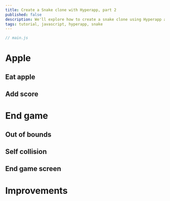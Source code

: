 ```yaml
---
title: Create a Snake clone with Hyperapp, part 2
published: false
description: We'll explore how to create a snake clone using Hyperapp and SVG graphics.
tags: tutorial, javascript, hyperapp, snake
---
```


```javascript
// main.js

```

# Apple

## Eat apple

## Add score

# End game

## Out of bounds

## Self collision

## End game screen

# Improvements